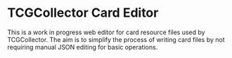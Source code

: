 # TCGCollector Card Editor

This is a work in progress web editor for card resource files used by
TCGCollector. The aim is to simplify the process of writing card files by not
requiring manual JSON editing for basic operations.
